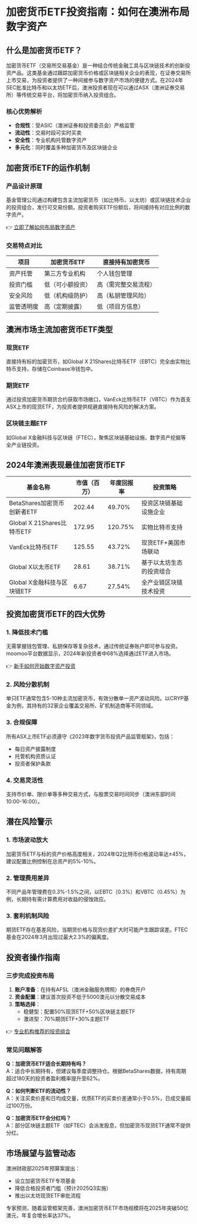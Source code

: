 # 加密货币ETF投资指南：如何在澳洲布局数字资产

## 什么是加密货币ETF？

加密货币ETF（交易所交易基金）是一种结合传统金融工具与区块链技术的创新投资产品。这类基金通过跟踪加密货币价格或区块链相关企业的表现，在证券交易所上市交易，为投资者提供了一种间接参与数字资产市场的便捷方式。在2024年SEC批准比特币和以太坊ETF后，澳洲投资者现在可以通过ASX（澳洲证券交易所）等传统交易平台，将加密货币纳入投资组合。

### 核心优势解析
- **合规性**：受ASIC（澳洲证券和投资委员会）严格监管
- **流动性**：交易时段可实时买卖
- **安全性**：专业机构托管数字资产
- **多元化**：同时覆盖多种加密货币及区块链企业

## 加密货币ETF的运作机制

### 产品设计原理
基金管理公司通过构建包含主流加密货币（如比特币、以太坊）或区块链技术企业的投资组合，发行可交易份额。投资者购买ETF份额后，将间接持有对应比例的数字资产。

👉 [立即了解如何布局数字资产](https://bit.ly/okx_welcome)

### 交易特点对比
| 项目          | 加密货币ETF       | 直接持有加密货币   |
|---------------|------------------|--------------------|
| 资产托管      | 第三方专业机构    | 个人钱包管理       |
| 投资门槛      | 低（可小额投资）  | 高（需完整交易流程）|
| 安全风险      | 低（机构级防护）  | 高（私钥管理风险） |
| 监管透明度    | 高（定期披露）    | 低（项目方信息）   |

## 澳洲市场主流加密货币ETF类型

### 现货ETF
直接持有标的加密货币，如Global X 21Shares比特币ETF（EBTC）完全由实物比特币支持，存储在Coinbase冷钱包中。

### 期货ETF
通过投资加密货币期货合约获取市场敞口，VanEck比特币ETF（VBTC）作为首支ASX上市的现货ETF，为投资者提供规避直接持有风险的解决方案。

### 区块链主题ETF
如Global X金融科技与区块链（FTEC），聚焦区块链基础设施、数字资产挖掘等全产业链投资。

## 2024年澳洲表现最佳加密货币ETF

| 基金名称                     | 市值（百万） | 年度回报率 | 投资策略                     |
|------------------------------|--------------|------------|------------------------------|
| BetaShares加密货币创新者ETF | 202.44       | 49.70%     | 投资区块链基础设施企业       |
| Global X 21Shares比特币ETF   | 172.95       | 120.75%    | 实物比特币支持               |
| VanEck比特币ETF              | 125.55       | 43.72%     | 现货ETF+美国市场联动         |
| Global X以太币ETF            | 28.61        | 38.71%     | 基于以太坊生态的投资组合     |
| Global X金融科技与区块链ETF  | 6.67         | 27.54%     | 全产业链区块链技术投资       |

## 投资加密货币ETF的四大优势

### 1. 降低技术门槛
无需掌握钱包管理、私钥保存等复杂技术，通过传统证券账户即可参与投资。moomoo平台数据显示，2024年新投资者中68%选择通过ETF进入市场。

👉 [新手如何开始数字资产投资](https://bit.ly/okx_welcome)

### 2. 风险分散机制
单只ETF通常包含5-10种主流加密货币，有效分散单一资产波动风险。以CRYP基金为例，其持有的32家企业覆盖交易所、矿机制造商等不同领域。

### 3. 合规保障
所有ASX上市ETF必须遵守《2023年数字货币投资产品监管框架》，包括：
- 每日资产披露制度
- 托管机构资质认证
- 投资者保护条款

### 4. 交易灵活性
支持市价单、限价单等多种交易方式，与股票交易时间同步（澳洲东部时间10:00-16:00）。

## 潜在风险警示

### 1. 市场波动放大
加密货币ETF与标的资产价格高度相关，2024年Q2比特币价格波动率达±45%，建议配置比例控制在总资产的5%-10%。

### 2. 管理费用差异
不同产品年管理费在0.3%-1.5%之间，以EBTC（0.3%）和VBTC（0.45%）为例，长期持有需计算费用对收益的侵蚀效应。

### 3. 套利机制风险
期货ETF存在基差风险，当期货价格与现货价差扩大时可能产生跟踪误差。FTEC基金在2024年3月出现过最大2.3%的偏离度。

## 投资者操作指南

### 三步完成投资布局
1. **账户准备**：在持有AFSL（澳洲金融服务牌照）的券商开户
2. **资金配置**：建议首次投资不低于5000澳元以分散交易成本
3. **策略选择**：
   - 稳健型：配置50%现货ETF+50%区块链主题ETF
   - 激进型：70%期货ETF+30%主题ETF

👉 [专业机构推荐的投资组合](https://bit.ly/okx_welcome)

### 常见问题解答

**Q：加密货币ETF适合长期持有吗？**  
A：适合中长期持有，但建议每季度调整持仓。根据BetaShares数据，持有周期超过180天的投资者盈利概率提升至62%。

**Q：如何判断ETF的流动性？**  
A：关注买卖价差和日均成交量，优质ETF的买卖价差通常小于0.5%，日成交量超过100万份。

**Q：加密货币ETF会分红吗？**  
A：部分区块链主题ETF（如FTEC）会派发股息，但加密货币现货ETF通常不提供分红。

## 市场展望与监管动态

澳洲财政部2025年预算案提出：
- 设立加密货币ETF专项基金
- 降低合格投资者门槛（预计2025Q3实施）
- 推出以太坊现货ETF审批流程

专家预测，随着监管框架完善，澳洲加密货币ETF市场规模将在2025年突破50亿澳元，年复合增长率达37%。

